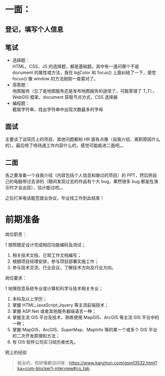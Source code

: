 # 一面：

## 登记，填写个人信息

## 笔试

-   选择题：  
    HTML，CSS，JS 的选择题，都是基础题。其中有一道问哪个不是 document 的属性或方法，我在 bgColor 和 focus() 上面纠结了一下，感觉 focus() 像 window 的方法刚刚一查蒙对了。
-   简答题：  
    地图服务（忘了是地图服务还是发布地图服务的途径了，可能答错了 T_T），WebGIS 框架，document 获取节点方式，CSS 选择器
-   编程题：  
    截取字符串，找出字符串中出现次数最多的字母

## 面试

主要谈了谈简历上的项目，其他问题都和 HR 面有点像（自我介绍，离职原因什么的）。最后唠了唠待遇工作内容什么的，感觉可能能进二面吧。。

## 二面

告之要准备一个自我介绍（内容包括个人信息和做过的项目）的 PPT，然后把自己的电脑带过去讲的（期间发现过去的作品有个大 bug，果然很多 bug 都是在演示时才会出现），估计能过吧。。

之后打来电话能签就业协议，毕业找工作到此结束！

# 前期准备

岗位职责：

1 按照既定设计完成相应功能编码及测试；
1. 相关技术文档、日常工作文档编写；
1. 根据项目经理安排，参与项目部署实施工作；
1. 参与技术交流、行业会议，了解技术方向及行业方向。

岗位要求：

1 地理信息系统专业或计算机科学与技术相关专业；
1. 本科及以上学历；
1. 掌握 HTML,JavaScript,Jquery 等主流前端技术；
1. 掌握 ASP.Net 或者其他服务器端语言一种；
1. 掌握主流 GIS 平台及技术，熟练使用 MapGIS、ArcGIS 等主流 GIS 平台中的一种；
1. 掌握 MapGIS、ArcGIS、SuperMap、MapInfo 等的某一个或多个 GIS 平台的二次开发原理和方法；
1. 有 GIS 软件公司实习经历者优先。

网上的经验

> 挺全的，但好像都没问啥：<https://www.kanzhun.com/gsm13532.html?ka=com-blocker1-interview#co_tab>
